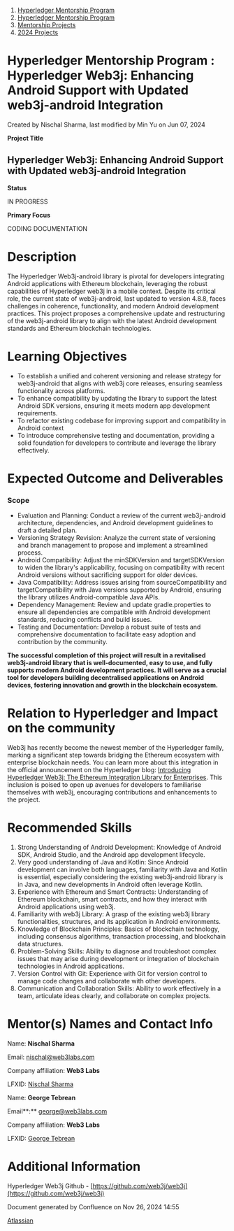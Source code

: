 1. [Hyperledger Mentorship Program](index.html)
2. [Hyperledger Mentorship Program](Hyperledger-Mentorship-Program_21954571.html)
3. [Mentorship Projects](Mentorship-Projects_21954604.html)
4. [2024 Projects](2024-Projects_21954934.html)

# Hyperledger Mentorship Program : Hyperledger Web3j: Enhancing Android Support with Updated web3j-android Integration

Created by Nischal Sharma, last modified by Min Yu on Jun 07, 2024

**Project Title**

## Hyperledger Web3j: Enhancing Android Support with Updated web3j-android Integration

**Status**

IN PROGRESS

**Primary Focus**

CODING DOCUMENTATION  

# Description

The Hyperledger Web3j-android library is pivotal for developers integrating Android applications with Ethereum blockchain, leveraging the robust capabilities of Hyperledger web3j in a mobile context. Despite its critical role, the current state of web3j-android, last updated to version 4.8.8, faces challenges in coherence, functionality, and modern Android development practices. This project proposes a comprehensive update and restructuring of the web3j-android library to align with the latest Android development standards and Ethereum blockchain technologies.

# Learning Objectives

- To establish a unified and coherent versioning and release strategy for web3j-android that aligns with web3j core releases, ensuring seamless functionality across platforms.
- To enhance compatibility by updating the library to support the latest Android SDK versions, ensuring it meets modern app development requirements.
- To refactor existing codebase for improving support and compatibility in Android context
- To introduce comprehensive testing and documentation, providing a solid foundation for developers to contribute and leverage the library effectively.

# Expected Outcome and Deliverables

### Scope

- Evaluation and Planning: Conduct a review of the current web3j-android architecture, dependencies, and Android development guidelines to draft a detailed plan.
- Versioning Strategy Revision: Analyze the current state of versioning and branch management to propose and implement a streamlined process.
- Android Compatibility: Adjust the minSDKVersion and targetSDKVersion to widen the library's applicability, focusing on compatibility with recent Android versions without sacrificing support for older devices.
- Java Compatibility: Address issues arising from sourceCompatibility and targetCompatibility with Java versions supported by Android, ensuring the library utilizes Android-compatible Java APIs.
- Dependency Management: Review and update gradle.properties to ensure all dependencies are compatible with Android development standards, reducing conflicts and build issues.
- Testing and Documentation: Develop a robust suite of tests and comprehensive documentation to facilitate easy adoption and contribution by the community.

**The successful completion of this project will result in a revitalised web3j-android library that is well-documented, easy to use, and fully supports modern Android development practices. It will serve as a crucial tool for developers building decentralised applications on Android devices, fostering innovation and growth in the blockchain ecosystem.**

# Relation to Hyperledger and Impact on the community

Web3j has recently become the newest member of the Hyperledger family, marking a significant step towards bridging the Ethereum ecosystem with enterprise blockchain needs. You can learn more about this integration in the official announcement on the Hyperledger blog: [Introducing Hyperledger Web3j: The Ethereum Integration Library for Enterprises](https://www.hyperledger.org/blog/introducing-hyperledger-web3j-the-ethereum-integration-library-for-enterprises?hs_preview=QaNMhWBX-156319447204). This inclusion is poised to open up avenues for developers to familiarise themselves with web3j, encouraging contributions and enhancements to the project.

# Recommended Skills

1. Strong Understanding of Android Development: Knowledge of Android SDK, Android Studio, and the Android app development lifecycle.
2. Very good understanding of Java and Kotlin: Since Android development can involve both languages, familiarity with Java and Kotlin is essential, especially considering the existing web3j-android library is in Java, and new developments in Android often leverage Kotlin.
3. Experience with Ethereum and Smart Contracts: Understanding of Ethereum blockchain, smart contracts, and how they interact with Android applications using web3j.
4. Familiarity with web3j Library: A grasp of the existing web3j library functionalities, structures, and its application in Android environments.
5. Knowledge of Blockchain Principles: Basics of blockchain technology, including consensus algorithms, transaction processing, and blockchain data structures.
6. Problem-Solving Skills: Ability to diagnose and troubleshoot complex issues that may arise during development or integration of blockchain technologies in Android applications.
7. Version Control with Git: Experience with Git for version control to manage code changes and collaborate with other developers.
8. Communication and Collaboration Skills: Ability to work effectively in a team, articulate ideas clearly, and collaborate on complex projects.

# Mentor(s) Names and Contact Info

Name: **Nischal Sharma**

Email: [nischal@web3labs.com](mailto:nischal@web3labs.com)

Company affiliation: **Web3 Labs**

LFXID: [Nischal Sharma](https://lf-hyperledger.atlassian.net/wiki/people/63b4047c4bc858b303ce4eae?ref=confluence)

Name: **George Tebrean**

Email**:** [george@web3labs.com](mailto:george@web3labs.com)

Company affiliation: **Web3 Labs**

LFXID: [George Ţebrean](https://lf-hyperledger.atlassian.net/wiki/people/620128a9506317006b07342a?ref=confluence)

# Additional Information

Hyperledger Web3j Github - [https://github.com/web3j/web3j](https://github.com/web3j/web3j)

Document generated by Confluence on Nov 26, 2024 14:55

[Atlassian](http://www.atlassian.com/)
